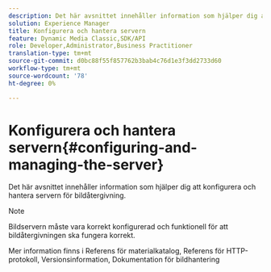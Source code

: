 ```yaml
---
description: Det här avsnittet innehåller information som hjälper dig att konfigurera och hantera servern för bildåtergivning.
solution: Experience Manager
title: Konfigurera och hantera servern
feature: Dynamic Media Classic,SDK/API
role: Developer,Administrator,Business Practitioner
translation-type: tm+mt
source-git-commit: d0bc88f55f857762b3bab4c76d1e3f3dd2733d60
workflow-type: tm+mt
source-wordcount: '78'
ht-degree: 0%

---
```



# Konfigurera och hantera servern{#configuring-and-managing-the-server}

Det här avsnittet innehåller information som hjälper dig att konfigurera och hantera servern för bildåtergivning.

>[!NOTE]
>
>Bildservern måste vara korrekt konfigurerad och funktionell för att bildåtergivningen ska fungera korrekt.

Mer information finns i Referens för materialkatalog, Referens för HTTP-protokoll, Versionsinformation, Dokumentation för bildhantering
